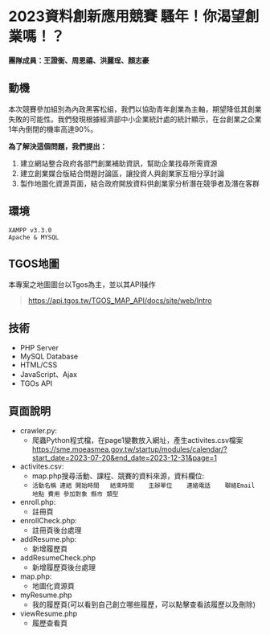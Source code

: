 # 2023資料創新應用競賽  騷年！你渴望創業嗎！？

**團隊成員：王證衡、周恩禧、洪麗珵、顏志豪**


## 動機

本次競賽參加組別為內政黑客松組，我們以協助青年創業為主軸，期望降低其創業失敗的可能性。我們發現根據經濟部中小企業統計處的統計顯示，在台創業之企業1年內倒閉的機率高達90%。 

**為了解決這個問題，我們提出：**
1. 建立網站整合政府各部門創業補助資訊，幫助企業找尋所需資源 
2. 建立創業媒合版結合問題討論區，讓投資人與創業家互相分享討論 
3. 製作地圖化資源頁面，結合政府開放資料供創業家分析潛在競爭者及潛在客群 

## 環境
```
XAMPP v3.3.0
Apache & MYSQL
```

## TGOS地圖

本專案之地圖圖台以Tgos為主，並以其API操作
>https://api.tgos.tw/TGOS_MAP_API/docs/site/web/Intro

## 技術

+ PHP Server
+ MySQL Database
+ HTML/CSS
+ JavaScript、Ajax
+ TGOs API

## 頁面說明

+ crawler.py:
  + 爬蟲Python程式檔，在page1變數放入網址，產生activites.csv檔案  https://sme.moeasmea.gov.tw/startup/modules/calendar/?start_date=2023-07-20&end_date=2023-12-31&page=1
+ activites.csv:
  + map.php搜尋活動、課程、競賽的資料來源，資料欄位:
  + `活動名稱 連結 開始時間	結束時間	主辦單位	連絡電話	聯絡Email 地點 費用 參加對象 縣市 類型`
+ enroll.php:
  + 註冊頁
+ enrollCheck.php:
  + 註冊頁後台處理
+ addResume.php:
  + 新增履歷頁
+ addResumeCheck.php
  + 新增履歷頁後台處理
+ map.php:
  + 地圖化資源頁
+ myResume.php
  + 我的履歷頁(可以看到自己創立哪些履歷，可以點擊查看該履歷以及刪除)
+ viewResume.php
  + 履歷查看頁

